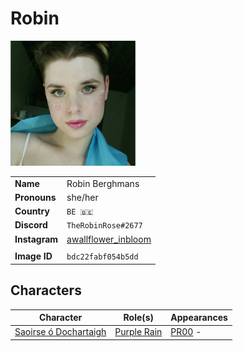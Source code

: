 # Robin

<img src="https://raw.githubusercontent.com/jesskelsall/astarus-images/main/players/bdc22fabf054b5dd.png" height="200" />

|||
| --- | --- |
| **Name** | Robin Berghmans | player.3
| **Pronouns** | she/her |
| **Country** | `BE 🇧🇪` |
| **Discord** | `TheRobinRose#2677` |
| **Instagram** | [awallflower_inbloom](https://www.instagram.com/awallflower_inbloom/) |
||
| **Image ID** | `bdc22fabf054b5dd` |

## Characters

| Character | Role(s) | Appearances |
| --- | --- | --- |
| [Saoirse ó Dochartaigh](../characters/saoirse-o-dochartaigh.md) | [Purple Rain](../campaigns/C1-purple-rain.md) | [PR00](../sessions/completed/PR00.md) - |
